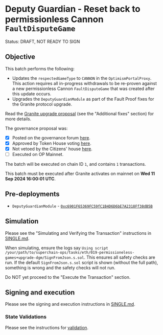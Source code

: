 # Deputy Guardian - Reset back to permissionless Cannon `FaultDisputeGame`

Status: DRAFT, NOT READY TO SIGN

## Objective

This batch performs the following:

- Updates the `respectedGameType` to `CANNON` in the `OptimismPortalProxy`. This action requires all in-progress withdrawals to be re-proven against a new permissionless Cannon `FaultDisputeGame` that was created after this update occurs.
- Upgrades the `DeputyGuardianModule` as part of the Fault Proof fixes for the Granite protocol upgrade.

Read the [Granite upgrade proposal](https://gov.optimism.io/t/upgrade-proposal-10-granite-network-upgrade/8733#p-39463-additional-fixes-7) (see the "Additional fixes" section) for more details.

The governance proposal was:

- [x] Posted on the governance forum [here](https://gov.optimism.io/t/upgrade-proposal-10-granite-network-upgrade/8733).
- [x] Approved by Token House voting [here](https://vote.optimism.io/proposals/46514799174839131952937755475635933411907395382311347042580299316635260952272).
- [x] Not vetoed by the Citizens' house [here](https://snapshot.org/#/citizenshouse.eth/proposal/0xb0c109d7f68d3cb1054a50f55556d1820e517129b4b53774cb9ca32e0eabe3a4).
- [ ] Executed on OP Mainnet.

The batch will be executed on chain ID `1`, and contains `1` transactions.

This batch must be executed after Granite activates on mainnet on **Wed 11 Sep 2024 16:00:01 UTC**.

## Pre-deployments

- `DeputyGuardianModule` - [`0xc6901F65369FC59fC1B4D6D6bE7A2318Ff38dB5B`](https://etherscan.io/address/0xc6901F65369FC59fC1B4D6D6bE7A2318Ff38dB5B)


## Simulation

Please see the "Simulating and Verifying the Transaction" instructions in [SINGLE.md](../../../SINGLE.md).

When simulating, ensure the logs say `Using script /your/path/to/superchain-ops/tasks/eth/019-permissioneless-games+upgrade-dgm/SignFromJson.s.sol`. This ensures all safety checks are run. If the default `SignFromJson.s.sol` script is shown (without the full path), something is wrong and the safety checks will not run.

Do NOT yet proceed to the "Execute the Transaction" section.

## Signing and execution

Please see the signing and execution instructions in [SINGLE.md](../../../SINGLE.md).

### State Validations

Please see the instructions for [validation](./VALIDATION.md).
